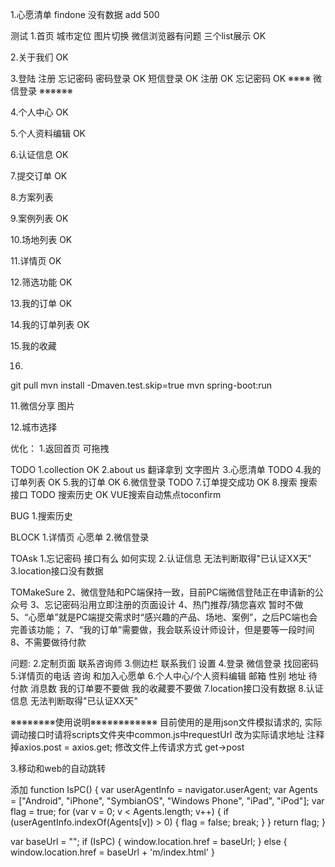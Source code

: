 1.心愿清单
findone  没有数据
add 500



测试
1.首页 
	城市定位
	图片切换 微信浏览器有问题
	三个list展示 OK

2.关于我们 OK

3.登陆 注册 忘记密码
	密码登录 OK
	短信登录 OK
	注册 OK
	忘记密码 OK
	※※※※ 微信登录 ※※※※※※

4.个人中心 OK

5.个人资料编辑 OK

6.认证信息 OK

7.提交订单 OK

8.方案列表

9.案例列表 OK

10.场地列表 OK

11.详情页 OK

12.筛选功能 OK

13.我的订单 OK

14.我的订单列表 OK

15.我的收藏

16.

git pull
mvn install -Dmaven.test.skip=true
mvn spring-boot:run


11.微信分享
	图片

12.城市选择


优化：
1.返回首页 可拖拽





TODO
1.collection OK
2.about us  翻译拿到 文字图片
3.心愿清单 TODO
4.我的订单列表  OK
5.我的订单 OK
6.微信登录 TODO
7.订单提交成功 OK
8.搜索  搜索接口 TODO  搜索历史 OK  VUE搜索自动焦点toconfirm


BUG
1.搜索历史


BLOCK
1.详情页 心愿单
2.微信登录 


TOAsk
1.忘记密码 接口有么  如何实现
2.认证信息 无法判断取得"已认证XX天"
3.location接口没有数据


TOMakeSure
2、微信登陆和PC端保持一致，目前PC端微信登陆正在申请新的公众号
3、忘记密码沿用立即注册的页面设计
4、热门推荐/猜您喜欢 暂时不做
5、“心愿单”就是PC端提交需求时“感兴趣的产品、场地、案例”，之后PC端也会完善该功能； 
7、“我的订单”需要做，我会联系设计师设计，但是要等一段时间
8、不需要做待付款


问题:
2.定制页面 联系咨询师
3.侧边栏 联系我们 设置
4.登录 微信登录 找回密码
5.详情页的电话 咨询 和加入心愿单
6.个人中心/个人资料编辑  邮箱 性别  地址 待付款 消息数  我的订单要不要做 我的收藏要不要做 
7.location接口没有数据
8.认证信息 无法判断取得"已认证XX天"


※※※※※※※※使用说明※※※※※※※※※※※※
目前使用的是用json文件模拟请求的,
	实际调动接口时请将scripts文件夹中common.js中requestUrl 改为实际请求地址
	注释掉axios.post = axios.get;
	修改文件上传请求方式 get->post

3.移动和web的自动跳转

添加
function IsPC() {
    var userAgentInfo = navigator.userAgent;
    var Agents = ["Android", "iPhone",
        "SymbianOS", "Windows Phone",
        "iPad", "iPod"];
    var flag = true;
    for (var v = 0; v < Agents.length; v++) {
        if (userAgentInfo.indexOf(Agents[v]) > 0) {
            flag = false;
            break;
        }
    }
    return flag;
}

var baseUrl = "";
if (IsPC) {
    window.location.href = baseUrl;
} else {
    window.location.href = baseUrl + 'm/index.html'
}